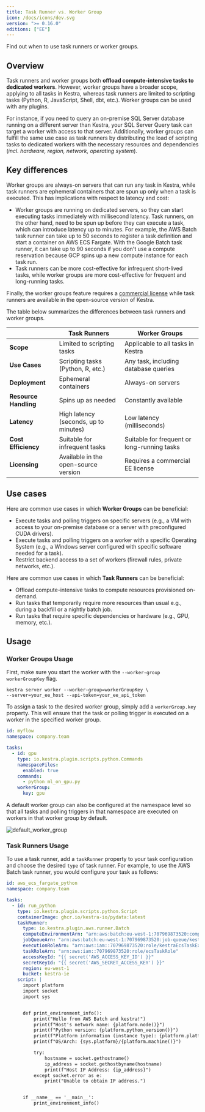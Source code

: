 ```yaml
---
title: Task Runner vs. Worker Group
icon: /docs/icons/dev.svg
version: ">= 0.16.0"
editions: ["EE"]
---
```


Find out when to use task runners or worker groups.

## Overview
Task runners and worker groups both **offload compute-intensive tasks to dedicated workers**. However, worker groups have a broader scope, applying to all tasks in Kestra, whereas task runners are limited to scripting tasks (Python, R, JavaScript, Shell, dbt, etc.). Worker groups can be used with any plugins.

For instance, if you need to query an on-premise SQL Server database running on a different server than Kestra, your SQL Server Query task can target a worker with access to that server. Additionally, worker groups can fulfill the same use case as task runners by distributing the load of scripting tasks to dedicated workers with the necessary resources and dependencies (_incl. hardware, region, network, operating system_).

## Key differences
Worker groups are always-on servers that can run any task in Kestra, while task runners are ephemeral containers that are spun up only when a task is executed. This has implications with respect to latency and cost:
- Worker groups are running on dedicated servers, so they can start executing tasks immediately with millisecond latency. Task runners, on the other hand, need to be spun up before they can execute a task, which can introduce latency up to minutes. For example, the AWS Batch task runner can take up to 50 seconds to register a task definition and start a container on AWS ECS Fargate. With the Google Batch task runner, it can take up to 90 seconds if you don't use a compute reservation because GCP spins up a new compute instance for each task run.
- Task runners can be more cost-effective for infrequent short-lived tasks, while worker groups are more cost-effective for frequent and long-running tasks.

Finally, the worker groups feature requires a [commercial license](https://kestra.io/pricing) while task runners are available in the open-source version of Kestra.

The table below summarizes the differences between task runners and worker groups.

|                       | Task Runners                          | Worker Groups                               |
|-----------------------|---------------------------------------|---------------------------------------------|
| **Scope**             | Limited to scripting tasks            | Applicable to all tasks in Kestra           |
| **Use Cases**         | Scripting tasks (Python, R, etc.)     | Any task, including database queries        |
| **Deployment**        | Ephemeral containers                  | Always-on servers                           |
| **Resource Handling** | Spins up as needed                    | Constantly available                        |
| **Latency**           | High latency (seconds, up to minutes) | Low latency (milliseconds)                  |
| **Cost Efficiency**   | Suitable for infrequent tasks         | Suitable for frequent or long-running tasks |
| **Licensing**         | Available in the open-source version  | Requires a commercial EE license            |


## Use cases
Here are common use cases in which **Worker Groups** can be beneficial:
- Execute tasks and polling triggers on specific servers (e.g., a VM with access to your on-premise database or a server with preconfigured CUDA drivers).
- Execute tasks and polling triggers on a worker with a specific Operating System (e.g., a Windows server configured with specific software needed for a task).
- Restrict backend access to a set of workers (firewall rules, private networks, etc.).

Here are common use cases in which **Task Runners** can be beneficial:
- Offload compute-intensive tasks to compute resources provisioned on-demand.
- Run tasks that temporarily require more resources than usual e.g., during a backfill or a nightly batch job.
- Run tasks that require specific dependencies or hardware (e.g., GPU, memory, etc.).

## Usage

### Worker Groups Usage

First, make sure you start the worker with the `--worker-group workerGroupKey` flag.

```shell
kestra server worker --worker-group=workerGroupKey \
--server=your_ee_host --api-token=your_ee_api_token
```

To assign a task to the desired worker group, simply add a `workerGroup.key` property. This will ensure that the task or polling trigger is executed on a worker in the specified worker group.

```yaml
id: myflow
namespace: company.team

tasks:
  - id: gpu
    type: io.kestra.plugin.scripts.python.Commands
    namespaceFiles:
      enabled: true
    commands:
      - python ml_on_gpu.py
    workerGroup:
      key: gpu
```

A default worker group can also be configured at the namespace level so that all tasks and polling triggers in that namespace are executed on workers in that worker group by default.

![default_worker_group](/docs/concepts/default_worker_group.png)


### Task Runners Usage

To use a task runner, add a `taskRunner` property to your task configuration and choose the desired `type` of task runner. For example, to use the AWS Batch task runner, you would configure your task as follows:

```yaml
id: aws_ecs_fargate_python
namespace: company.team

tasks:
  - id: run_python
    type: io.kestra.plugin.scripts.python.Script
    containerImage: ghcr.io/kestra-io/pydata:latest
    taskRunner:
      type: io.kestra.plugin.aws.runner.Batch
      computeEnvironmentArn: "arn:aws:batch:eu-west-1:707969873520:compute-environment/kestraFargateEnvironment"
      jobQueueArn: "arn:aws:batch:eu-west-1:707969873520:job-queue/kestraJobQueue"
      executionRoleArn: "arn:aws:iam::707969873520:role/kestraEcsTaskExecutionRole"
      taskRoleArn: "arn:aws:iam::707969873520:role/ecsTaskRole"
      accessKeyId: "{{ secret('AWS_ACCESS_KEY_ID') }}"
      secretKeyId: "{{ secret('AWS_SECRET_ACCESS_KEY') }}"
      region: eu-west-1
      bucket: kestra-ie
    script: |
      import platform
      import socket
      import sys


      def print_environment_info():
          print("Hello from AWS Batch and kestra!")
          print(f"Host's network name: {platform.node()}")
          print(f"Python version: {platform.python_version()}")
          print(f"Platform information (instance type): {platform.platform()}")
          print(f"OS/Arch: {sys.platform}/{platform.machine()}")

          try:
              hostname = socket.gethostname()
              ip_address = socket.gethostbyname(hostname)
              print(f"Host IP Address: {ip_address}")
          except socket.error as e:
              print("Unable to obtain IP address.")


      if __name__ == '__main__':
          print_environment_info()
```
